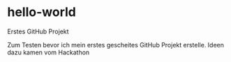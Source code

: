 # hello-world
Erstes GitHub Projekt

Zum Testen bevor ich mein erstes gescheites GitHub Projekt erstelle.
Ideen dazu kamen vom Hackathon
